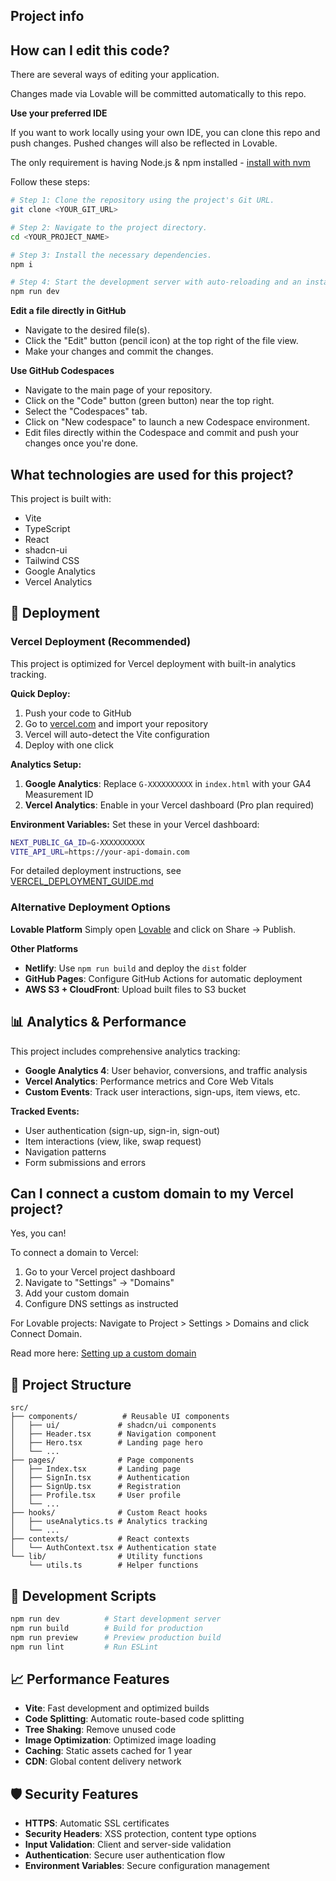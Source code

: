 ## Project info

## How can I edit this code?

There are several ways of editing your application.

Changes made via Lovable will be committed automatically to this repo.

**Use your preferred IDE**

If you want to work locally using your own IDE, you can clone this repo and push changes. Pushed changes will also be reflected in Lovable.

The only requirement is having Node.js & npm installed - [install with nvm](https://github.com/nvm-sh/nvm#installing-and-updating)

Follow these steps:

```sh
# Step 1: Clone the repository using the project's Git URL.
git clone <YOUR_GIT_URL>

# Step 2: Navigate to the project directory.
cd <YOUR_PROJECT_NAME>

# Step 3: Install the necessary dependencies.
npm i

# Step 4: Start the development server with auto-reloading and an instant preview.
npm run dev
```

**Edit a file directly in GitHub**

- Navigate to the desired file(s).
- Click the "Edit" button (pencil icon) at the top right of the file view.
- Make your changes and commit the changes.

**Use GitHub Codespaces**

- Navigate to the main page of your repository.
- Click on the "Code" button (green button) near the top right.
- Select the "Codespaces" tab.
- Click on "New codespace" to launch a new Codespace environment.
- Edit files directly within the Codespace and commit and push your changes once you're done.

## What technologies are used for this project?

This project is built with:

- Vite
- TypeScript
- React
- shadcn-ui
- Tailwind CSS
- Google Analytics
- Vercel Analytics

## 🚀 Deployment

### Vercel Deployment (Recommended)

This project is optimized for Vercel deployment with built-in analytics tracking.

**Quick Deploy:**

1. Push your code to GitHub
2. Go to [vercel.com](https://vercel.com) and import your repository
3. Vercel will auto-detect the Vite configuration
4. Deploy with one click

**Analytics Setup:**

1. **Google Analytics**: Replace `G-XXXXXXXXXX` in `index.html` with your GA4 Measurement ID
2. **Vercel Analytics**: Enable in your Vercel dashboard (Pro plan required)

**Environment Variables:**
Set these in your Vercel dashboard:

```bash
NEXT_PUBLIC_GA_ID=G-XXXXXXXXXX
VITE_API_URL=https://your-api-domain.com
```

For detailed deployment instructions, see [VERCEL_DEPLOYMENT_GUIDE.md](./VERCEL_DEPLOYMENT_GUIDE.md)

### Alternative Deployment Options

**Lovable Platform**
Simply open [Lovable](https://lovable.dev/projects/a6a9bae2-e84a-47d1-bfb1-cc32e660918c) and click on Share -> Publish.

**Other Platforms**

- **Netlify**: Use `npm run build` and deploy the `dist` folder
- **GitHub Pages**: Configure GitHub Actions for automatic deployment
- **AWS S3 + CloudFront**: Upload built files to S3 bucket

## 📊 Analytics & Performance

This project includes comprehensive analytics tracking:

- **Google Analytics 4**: User behavior, conversions, and traffic analysis
- **Vercel Analytics**: Performance metrics and Core Web Vitals
- **Custom Events**: Track user interactions, sign-ups, item views, etc.

**Tracked Events:**

- User authentication (sign-up, sign-in, sign-out)
- Item interactions (view, like, swap request)
- Navigation patterns
- Form submissions and errors

## Can I connect a custom domain to my Vercel project?

Yes, you can!

To connect a domain to Vercel:

1. Go to your Vercel project dashboard
2. Navigate to "Settings" → "Domains"
3. Add your custom domain
4. Configure DNS settings as instructed

For Lovable projects:
Navigate to Project > Settings > Domains and click Connect Domain.

Read more here: [Setting up a custom domain](https://docs.lovable.dev/tips-tricks/custom-domain#step-by-step-guide)

## 📁 Project Structure

```
src/
├── components/          # Reusable UI components
│   ├── ui/             # shadcn/ui components
│   ├── Header.tsx      # Navigation component
│   ├── Hero.tsx        # Landing page hero
│   └── ...
├── pages/              # Page components
│   ├── Index.tsx       # Landing page
│   ├── SignIn.tsx      # Authentication
│   ├── SignUp.tsx      # Registration
│   ├── Profile.tsx     # User profile
│   └── ...
├── hooks/              # Custom React hooks
│   ├── useAnalytics.ts # Analytics tracking
│   └── ...
├── contexts/           # React contexts
│   └── AuthContext.tsx # Authentication state
└── lib/                # Utility functions
    └── utils.ts        # Helper functions
```

## 🔧 Development Scripts

```bash
npm run dev          # Start development server
npm run build        # Build for production
npm run preview      # Preview production build
npm run lint         # Run ESLint
```

## 📈 Performance Features

- **Vite**: Fast development and optimized builds
- **Code Splitting**: Automatic route-based code splitting
- **Tree Shaking**: Remove unused code
- **Image Optimization**: Optimized image loading
- **Caching**: Static assets cached for 1 year
- **CDN**: Global content delivery network

## 🛡️ Security Features

- **HTTPS**: Automatic SSL certificates
- **Security Headers**: XSS protection, content type options
- **Input Validation**: Client and server-side validation
- **Authentication**: Secure user authentication flow
- **Environment Variables**: Secure configuration management

